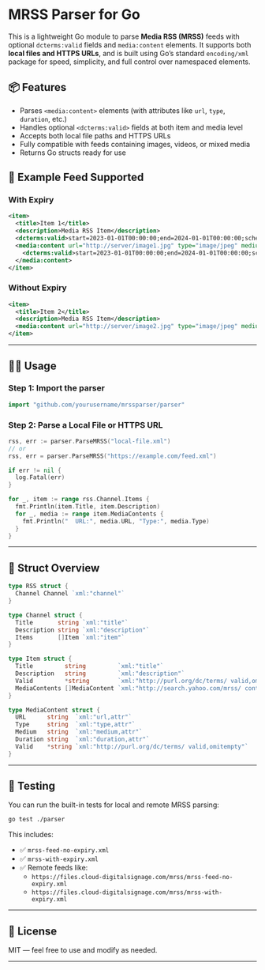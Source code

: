# MRSS Parser for Go

This is a lightweight Go module to parse **Media RSS (MRSS)** feeds with optional `dcterms:valid` fields and `media:content` elements. It supports both **local files and HTTPS URLs**, and is built using Go’s standard `encoding/xml` package for speed, simplicity, and full control over namespaced elements.

## 📦 Features

- Parses `<media:content>` elements (with attributes like `url`, `type`, `duration`, etc.)
- Handles optional `<dcterms:valid>` fields at both item and media level
- Accepts both local file paths and HTTPS URLs
- Fully compatible with feeds containing images, videos, or mixed media
- Returns Go structs ready for use

## 📂 Example Feed Supported

### With Expiry
```xml
<item>
  <title>Item 1</title>
  <description>Media RSS Item</description>
  <dcterms:valid>start=2023-01-01T00:00:00;end=2024-01-01T00:00:00;scheme=W3C-DTF</dcterms:valid>
  <media:content url="http://server/image1.jpg" type="image/jpeg" medium="image" duration="10">
    <dcterms:valid>start=2023-01-01T00:00:00;end=2024-01-01T00:00:00;scheme=W3C-DTF</dcterms:valid>
  </media:content>
</item>
```

### Without Expiry
```xml
<item>
  <title>Item 2</title>
  <description>Media RSS Item</description>
  <media:content url="http://server/image2.jpg" type="image/jpeg" medium="image" duration="10" />
</item>
```

---

## 🧑‍💻 Usage

### Step 1: Import the parser

```go
import "github.com/yourusername/mrssparser/parser"
```

### Step 2: Parse a Local File or HTTPS URL

```go
rss, err := parser.ParseMRSS("local-file.xml")
// or
rss, err = parser.ParseMRSS("https://example.com/feed.xml")

if err != nil {
  log.Fatal(err)
}

for _, item := range rss.Channel.Items {
  fmt.Println(item.Title, item.Description)
  for _, media := range item.MediaContents {
    fmt.Println("  URL:", media.URL, "Type:", media.Type)
  }
}
```

---

## 📁 Struct Overview

```go
type RSS struct {
  Channel Channel `xml:"channel"`
}

type Channel struct {
  Title       string `xml:"title"`
  Description string `xml:"description"`
  Items       []Item `xml:"item"`
}

type Item struct {
  Title         string         `xml:"title"`
  Description   string         `xml:"description"`
  Valid         *string        `xml:"http://purl.org/dc/terms/ valid,omitempty"`
  MediaContents []MediaContent `xml:"http://search.yahoo.com/mrss/ content"`
}

type MediaContent struct {
  URL      string  `xml:"url,attr"`
  Type     string  `xml:"type,attr"`
  Medium   string  `xml:"medium,attr"`
  Duration string  `xml:"duration,attr"`
  Valid    *string `xml:"http://purl.org/dc/terms/ valid,omitempty"`
}
```

---

## 🧪 Testing

You can run the built-in tests for local and remote MRSS parsing:

```bash
go test ./parser
```

This includes:
- ✅ `mrss-feed-no-expiry.xml`
- ✅ `mrss-with-expiry.xml`
- ✅ Remote feeds like:
  - `https://files.cloud-digitalsignage.com/mrss/mrss-feed-no-expiry.xml`
  - `https://files.cloud-digitalsignage.com/mrss/mrss-with-expiry.xml`

---

## 🔖 License

MIT — feel free to use and modify as needed.

---
